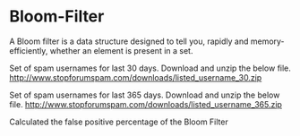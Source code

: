 # Bloom-Filter
A Bloom filter is a data structure designed to tell you, rapidly and memory-efficiently, whether an element is present in a set.

Set of spam usernames for last 30 days. Download and unzip the below file.
http://www.stopforumspam.com/downloads/listed_username_30.zip

Set of spam usernames for last 365 days. Download and unzip the below file.
http://www.stopforumspam.com/downloads/listed_username_365.zip

Calculated the false positive percentage of the Bloom Filter
